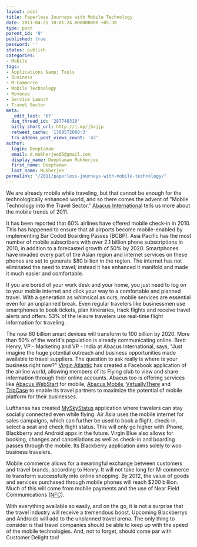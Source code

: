 ```yaml
---
layout: post
title: Paperless Journeys with Mobile Technology
date: 2011-04-25 10:01:24.000000000 +05:30
type: post
parent_id: '0'
published: true
password: ''
status: publish
categories:
- Mobile
tags:
- Applications &amp; Tools
- Business
- M-Commerce
- Mobile Technology
- Revenue
- Service Launch
- Travel Sector
meta:
  _edit_last: '67'
  dsq_thread_id: '287748310'
  bitly_short_url: http://j.mp/jSxjjp
  retweet_cache: '1309572088:3'
  trx_addons_post_views_count: '43'
author:
  login: Deeptaman
  email: d.mukherjee05@gmail.com
  display_name: Deeptaman Mukherjee
  first_name: Deeptaman
  last_name: Mukherjee
permalink: "/2011/paperless-journeys-with-mobile-technology/"
---
```

<p>We are already mobile while traveling, but that cannot be enough for the technologically enhanced world, and so there comes the advent of "Mobile Technology into the Travel Sector." <a href="http://www.abacus.com.sg/AboutAbacus/default.aspx">Abacus International</a> tells us more about the mobile trends of 2011. </p>
<p>It has been reported that 60% airlines have offered mobile check-in in 2010. This has happened to ensure that all airports become mobile-enabled by implementing Bar Coded Boarding Passes (BCBP). Asia Pacific has the most number of mobile subscribers with over 2.1 billion phone subscriptions in 2010, in addition to a forecasted growth of 50% by 2020. Smartphones have invaded every part of the Asian region and internet services on these phones are set to generate $80 billion in the region. The internet has not eliminated the need to travel; instead it has enhanced it manifold and made it much easier and comfortable.</p>

<p>If you are bored of your work desk and your home, you just need to log on to your mobile internet and click your way to a comfortable and planned travel. With a generation as whimsical as ours, mobile services are essential even for an unplanned break. Even regular travelers like businessmen use smartphones to book tickets, plan itineraries, track flights and receive travel alerts and offers. 53% of the leisure travelers use real-time flight information for traveling. </p>
<p>The now 60 billion smart devices will transform to 100 billion by 2020. More than 50% of the world's population is already communicating online. Brett Henry, VP - Marketing and VP - India at Abacus International, says, "Just imagine the huge potential outreach and business opportunities made available to travel suppliers. The question to ask really is where is your business right now?" <a href="http://www.facebook.com/virginatlantic">Virgin Atlantic</a> has created a Facebook application of the airline world, allowing members of its Flying club to view and share information through their online accounts. Abacus too is offering services like <a href="http://www.abacus-ind.co.id/travel-agencies/online/web-start.html">Abacus WebStart</a> for mobile, <a href="http://abacusmobile.com/">Abacus Mobile</a>, <a href="https://www.virtuallythere.com/new/login.html?validate=false">VirtuallyThere</a> and <a href="http://www.tripcase.com/travelsmarter/">TripCase</a> to enable its travel partners to maximize the potential of mobile platform for their businesses. </p>
<p>Lufthansa has created <a href="http://mobile.myskystatus.com/">MySkyStatus</a> application where travelers can stay socially connected even while flying. Air Asia uses the mobile internet for sales campaigns, which can further be used to book a flight, check-in, select a seat and check flight status. This will only go higher with iPhone, Blackberry and Android apps in the future. Virgin Blue also allows for booking, changes and cancellations as well as check-in and boarding passes through the mobile. Its Blackberry application aims solely to woo business travelers. </p>
<p>Mobile commerce allows for a meaningful exchange between customers and travel brands, according to Henry. It will not take long for M-commerce to transform successfully into online shopping. By 2012, the value of goods and services purchased through mobile phones will reach $200 billion. Much of this will come from mobile payments and the use of Near Field Communications (<a href="http://www.nfc-forum.org/home/">NFC</a>). </p>
<p>With everything available so easily, and on the go, it is not a surprise that the travel industry will receive a tremendous boost. Upcoming Blackberrys and Androids will add to the unplanned travel arena. The only thing to consider is that travel companies should be able to keep up with the speed of the mobile technologies. And, not to forget, should come par with Customer Delight too!</p>
